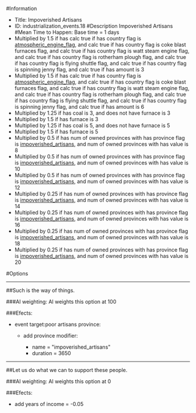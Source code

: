 #Information
 - Title: Impoverished Artisans
 - ID: industrialization_events.18
#Description
Impoverished Artisans
#Mean Time to Happen:
Base time = 1 days
 - Multiplied by 1.5 if has calc true if has country flag is [atmospheric_engine_flag](../flags/atmospheric_engine_flag.md), and calc true if has country flag is coke blast furnaces flag, and calc true if has country flag is watt steam engine flag, and calc true if has country flag is rotherham plough flag, and calc true if has country flag is flying shuttle flag, and calc true if has country flag is spinning jenny flag, and calc true if has amount is 3
 - Multiplied by 1.5 if has calc true if has country flag is [atmospheric_engine_flag](../flags/atmospheric_engine_flag.md), and calc true if has country flag is coke blast furnaces flag, and calc true if has country flag is watt steam engine flag, and calc true if has country flag is rotherham plough flag, and calc true if has country flag is flying shuttle flag, and calc true if has country flag is spinning jenny flag, and calc true if has amount is 6
 - Multiplied by 1.25 if has coal is 3, and does not have furnace is 3
 - Multiplied by 1.5 if has furnace is 3
 - Multiplied by 1.25 if has coal is 5, and does not have furnace is 5
 - Multiplied by 1.5 if has furnace is 5
 - Multiplied by 0.5 if has num of owned provinces with has province flag is [impoverished_artisans](../flags/impoverished_artisans.md), and num of owned provinces with has value is 8
 - Multiplied by 0.5 if has num of owned provinces with has province flag is [impoverished_artisans](../flags/impoverished_artisans.md), and num of owned provinces with has value is 10
 - Multiplied by 0.5 if has num of owned provinces with has province flag is [impoverished_artisans](../flags/impoverished_artisans.md), and num of owned provinces with has value is 12
 - Multiplied by 0.25 if has num of owned provinces with has province flag is [impoverished_artisans](../flags/impoverished_artisans.md), and num of owned provinces with has value is 14
 - Multiplied by 0.25 if has num of owned provinces with has province flag is [impoverished_artisans](../flags/impoverished_artisans.md), and num of owned provinces with has value is 16
 - Multiplied by 0.25 if has num of owned provinces with has province flag is [impoverished_artisans](../flags/impoverished_artisans.md), and num of owned provinces with has value is 18
 - Multiplied by 0.25 if has num of owned provinces with has province flag is [impoverished_artisans](../flags/impoverished_artisans.md), and num of owned provinces with has value is 20

#Options

___
##Such is the way of things.

###AI weighting:
AI weights this option at 100


###Efects:<ul><li>event target:poor artisans province:</li><ul><li>add province modifier:</li><ul><li>name = "impoverished_artisans"</li><li>duration = 3650</li></ul></ul></ul>

___
##Let us do what we can to support these people.

###AI weighting:
AI weights this option at 0


###Efects:<ul><li>add years of income = -0.05</li></ul>
